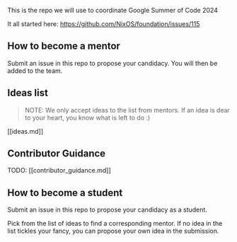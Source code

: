 This is the repo we will use to coordinate Google Summer of Code 2024

It all started here: https://github.com/NixOS/foundation/issues/115

## How to become a mentor

Submit an issue in this repo to propose your candidacy. You will then be added to the team.

## Ideas list

> NOTE: We only accept ideas to the list from mentors. If an idea is dear to your heart, you know what is left to do :)

[[ideas.md]]

## Contributor Guidance

TODO: [[contributor_guidance.md]]

## How to become a student

Submit an issue in this repo to propose your candidacy as a student.

Pick from the list of ideas to find a corresponding mentor. If no idea in the list tickles your fancy, you can propose your own idea in the submission.
